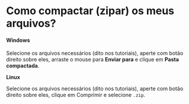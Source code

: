 # Como compactar \(zipar\) os meus arquivos?

#### Windows

Selecione os arquivos necessários \(dito nos tutoriais\), aperte com botão direito sobre eles, arraste o mouse para **Enviar para** e clique em **Pasta compactada**.

**Linux**

Selecione os arquivos necessários \(dito nos tutoriais\), aperte com botão direito sobre eles, clique em Comprimir e selecione `.zip`.
